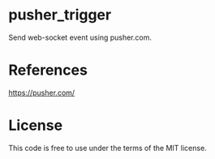 # pusher_trigger

Send web-socket event using pusher.com.

# References

https://pusher.com/

# License

This code is free to use under the terms of the MIT license.
